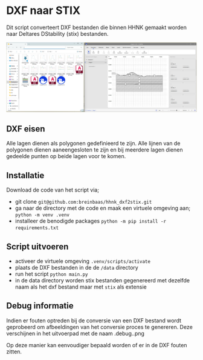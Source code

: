 # DXF naar STIX

Dit script converteert DXF bestanden die binnen HHNK gemaakt worden naar Deltares DStability (stix) bestanden.

![Voorbeeld](https://github.com/breinbaas/hhnk_dxf2stix/blob/master/img/sample.jpg)

## DXF eisen 

Alle lagen dienen als polygonen gedefinieerd te zijn. Alle lijnen van de polygonen dienen aaneengesloten te zijn en bij meerdere lagen dienen gedeelde punten op beide lagen voor te komen.

## Installatie

Download de code van het script via;
* git clone ```git@github.com:breinbaas/hhnk_dxf2stix.git```
* ga naar de directory met de code en maak een virtuele omgeving aan; ```python -m venv .venv```
* installeer de benodigde packages ```python -m pip install -r requirements.txt```

## Script uitvoeren
* activeer de virtuele omgeving ```.venv/scripts/activate```
* plaats de DXF bestanden in de de ```/data``` directory 
* run het script ```python main.py```
* in de data directory worden stix bestanden gegenereerd met dezelfde naam als het dxf bestand maar met ```stix``` als extensie

## Debug informatie

Indien er fouten optreden bij de conversie van een DXF bestand wordt geprobeerd om afbeeldingen van het conversie proces te genereren. Deze verschijnen in het uitvoerpad met de naam <filename>.debug.<stap>.png

Op deze manier kan eenvoudiger bepaald worden of er in de DXF fouten zitten.

